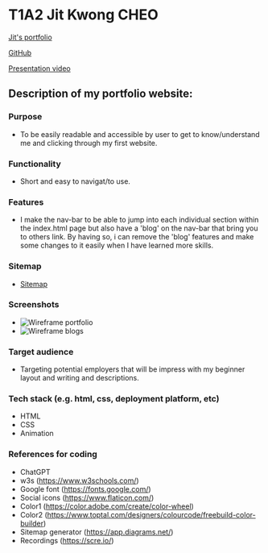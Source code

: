
# T1A2 Jit Kwong CHEO


[Jit's portfolio](https://jitcportfolio.netlify.app/index.html)

[GitHub](https://github.com/JitCHEO)

[Presentation video](https://youtu.be/n-OAVcSbQlI)


## Description of my portfolio website: 
### Purpose
- To be easily readable and accessible by user to get to know/understand me and clicking through my first website.

### Functionality 
- Short and easy to navigat/to use.

### Features
- I make the nav-bar to be able to jump into each individual section within the index.html page but also have a 'blog' on the nav-bar that bring you to others link. By having so, i can remove the 'blog' features and make some changes to it easily when I have learned more skills.

### Sitemap
- [Sitemap](../Sitemap.png)

### Screenshots
- ![Wireframe portfolio](../Desktop%20blogs%20wireframe.png)
- ![Wireframe blogs](../Mobile%20blogs%20wireframe.png)

### Target audience
- Targeting potential employers that will be impress with my beginner layout and writing and descriptions.

### Tech stack (e.g. html, css, deployment platform, etc)
- HTML
- CSS
- Animation

### References for coding
- ChatGPT
- w3s (https://www.w3schools.com/)
- Google font (https://fonts.google.com/)
- Social icons (https://www.flaticon.com/)
- Color1 (https://color.adobe.com/create/color-wheel)
- Color2 (https://www.toptal.com/designers/colourcode/freebuild-color-builder)
- Sitemap generator (https://app.diagrams.net/)
- Recordings (https://scre.io/)




